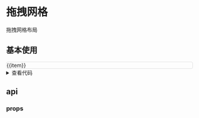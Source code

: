 <script setup>
  // import { dragGrid, dragGridItem } from '../../../src/components/dragGrid/index.ts'
  import { defineAsyncComponent, ref, nextTick } from 'vue'
  import { loadScript } from '../../../src'

  const isReady = ref(false)
  
  loadScript('https://gridstackjs.com/node_modules/gridstack/dist/es5/gridstack-all.js', () => {
    isReady.value = true
    nextTick(() => {
      var grid = GridStack.init({
        cellHeight: 80,
      });
    })
  })
</script>
<link href="https://cdn.bootcdn.net/ajax/libs/gridstack.js/9.2.0/gridstack.css" rel="stylesheet">

# 拖拽网格

拖拽网格布局

## 基本使用

<!--
<dragGrid>
  <dragGridItem :id="item" :w="3" :h="2" v-for="item in 10">{{item}}</dragGridItem>
</dragGrid> -->

<div class="grid-stack" v-if="isReady">
  <div class="grid-stack-item" :gs-id="item" :gs-w="3" :gs-h="2" v-for="item in 12">
    <div class="grid-stack-item-content" style="border:solid 1px #ddd;border-radius: 4px;">{{item}}</div>
  </div>
</div>

<details>
  <summary>查看代码</summary>

```vue{4}
<template>
  <dragGrid>
    <dragGridItem :id="item" :w="3" :h="2" v-for="item in 10">{{item}}</dragGridItem>
  </dragGrid>
</template>
```

</details>

## api

### props
